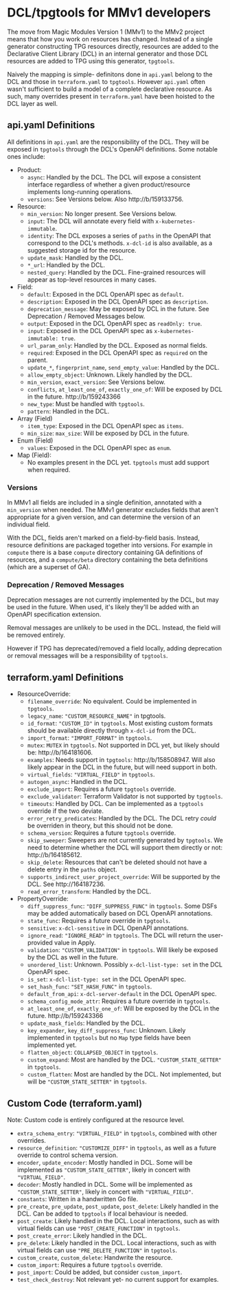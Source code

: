 # DCL/tpgtools for MMv1 developers

The move from Magic Modules Version 1 (MMv1) to the MMv2 project means that how
you work on resources has changed. Instead of a single generator constructing
TPG resources directly, resources are added to the Declarative Client
Library (DCL) in an internal generator and those DCL resources are added to
TPG using this generator, `tpgtools`.

Naively the mapping is simple- definitons done in `api.yaml` belong to the DCL
and those in `terraform.yaml` to `tpgtools`. However `api.yaml` often wasn't
sufficient to build a model of a complete declarative resource. As such, many
overrides present in `terraform.yaml` have been hoisted to the DCL layer as well.

## api.yaml Definitions

All definitions in `api.yaml` are the responsibility of the DCL. They will be
exposed in `tpgtools` through the DCL's OpenAPI definitions. Some notable ones
include:

* Product:
    * `async`: Handled by the DCL. The DCL will expose a consistent interface
regardless of whether a given product/resource implements long-running
operations.
    * `versions`: See Versions below. Also http://b/159133756.
* Resource:
    * `min_version`: No longer present. See Versions below.
    * `input`: The DCL will annotate every field with `x-kubernetes-immutable`.
    * `identity`: The DCL exposes a series of `paths` in the OpenAPI that
correspond to the DCL's methods. `x-dcl-id` is also available, as a suggested
storage id for the resource.
    * `update_mask`: Handled by the DCL.
    * `*_url`: Handled by the DCL.
    * `nested_query`: Handled by the DCL. Fine-grained resources will appear as
top-level resources in many cases.
* Field:
    * `default`: Exposed in the DCL OpenAPI spec as `default`.
    * `description`: Exposed in the DCL OpenAPI spec as `description`.
    * `deprecation_message`: May be exposed by DCL in the future. See
Deprecation / Removed Messages below.
    * `output`: Exposed in the DCL OpenAPI spec as `readOnly: true`.
    * `input`: Exposed in the DCL OpenAPI spec as `x-kubernetes-immutable: true`.
    * `url_param_only`: Handled by the DCL. Exposed as normal fields.
    * `required`: Exposed in the DCL OpenAPI spec as `required` on the parent.
    * `update_*`, `fingerprint_name`, `send_empty_value`: Handled by the DCL.
    * `allow_empty_object`: Unknown. Likely handled by the DCL.
    * `min_version`, `exact_version`: See Versions below.
    * `conflicts`, `at_least_one_of`, `exactly_one_of`: Will be exposed by DCL
in the future. http://b/159243366
    * `new_type`: Must be handled with `tpgtools`.
    * `pattern`: Handled in the DCL.
* Array (Field)
    * `item_type`: Exposed in the DCL OpenAPI spec as `items`.
    * `min_size`: `max_size`: Will be exposed by DCL in the future.
* Enum (Field)
    * `values`: Exposed in the DCL OpenAPI spec as `enum`.
* Map (Field):
    * No examples present in the DCL yet. `tpgtools` must add support when
required.

### Versions

In MMv1 all fields are included in a single definition, annotated with a
`min_version` when needed. The MMv1 generator excludes fields that aren't
appropriate for a given version, and can determine the version of an individual
field.

With the DCL, fields aren't marked on a field-by-field basis. Instead, resource
definitions are packaged together into versions. For example in `compute` there
is a base `compute` directory containing GA definitions of resources, and a
`compute/beta` directory containing the beta definitions (which are a superset
of GA).

### Deprecation / Removed Messages

Deprecation messages are not currently implemented by the DCL, but may be used
in the future. When used, it's likely they'll be added with an OpenAPI
specification extension.

Removal messages are unlikely to be used in the DCL. Instead, the field will
be removed entirely.

However if TPG has deprecated/removed a field locally, adding deprecation or
removal messages will be a responsibility of `tpgtools`.

## terraform.yaml Definitions

* ResourceOverride:
    * `filename_override`: No equivalent. Could be implemented in `tpgtools`.
    * `legacy_name`: `"CUSTOM_RESOURCE_NAME"` in tpgtools.
    * `id_format`: `"CUSTOM_ID"` in `tpgtools`. Most existing custom formats
should be available directly through `x-dcl-id` from the DCL.
    * `import_format`: `"IMPORT_FORMAT"` in `tpgtools`.
    * `mutex`: `MUTEX` in `tpgtools`. Not supported in DCL yet, but likely
should be: http://b/164181606.
    * `examples`: Needs support in `tpgtools`: http://b/158508947. Will also
likely appear in the DCL in the future, but will need support in both.
    * `virtual_fields`: `"VIRTUAL_FIELD"` in `tpgtools`.
    * `autogen_async`: Handled in the DCL.
    * `exclude_import`: Requires a future `tpgtools` override.
    * `exclude_validator`: Terraform Validator is not supported by `tpgtools`.
    * `timeouts`: Handled by DCL. Can be implemented as a `tpgtools` override if
the two deviate.
    * `error_retry_predicates`: Handled by the DCL. The DCL retry *could* be
overriden in theory, but this should not be done.
    * `schema_version`: Requires a future `tpgtools` override.
    * `skip_sweeper`: Sweepers are not currently generated by `tpgtools`. We
need to determine whether the DCL will support them directly or not:
http://b/164185612.
    * `skip_delete`: Resources that can't be deleted should not have a delete
entry in the `paths` object.
    * `supports_indirect_user_project_override`: Will be supported by the DCL.
See http://164187236.
    * `read_error_transform`: Handled by the DCL.
* PropertyOverride:
    * `diff_suppress_func`: `"DIFF_SUPPRESS_FUNC"` in `tpgtools`. Some DSFs may
be added automatically based on DCL OpenAPI annotations.
    * `state_func`: Requires a future override in `tpgtools`.
    * `sensitive`: `x-dcl-sensitive` in DCL OpenAPI annotations.
    * `ignore_read`: `"IGNORE_READ"` in `tpgtools`. The DCL will return the
user-provided value in Apply.
    * `validation`: `"CUSTOM_VALIDATION"` in `tpgtools`. Will likely be exposed
by the DCL as well in the future.
    * `unordered_list`: Unknown. Possibly `x-dcl-list-type: set` in the DCL
OpenAPI spec.
    * `is_set`: `x-dcl-list-type: set` in the DCL OpenAPI spec.
    * `set_hash_func`: `"SET_HASH_FUNC"` in `tpgtools`.
    * `default_from_api`: `x-dcl-server-default` in the DCL OpenAPI spec.
    * `schema_config_mode_attr`: Requires a future override in `tpgtools`.
    * `at_least_one_of`, `exactly_one_of`: Will be exposed by
the DCL in the future. http://b/159243366
    * `update_mask_fields`: Handled by the DCL.
    * `key_expander`, `key_diff_suppress_func`: Unknown. Likely implemented in
`tpgtools` but no `Map` type fields have been implemented yet.
    * `flatten_object`: `COLLAPSED_OBJECT` in `tpgtools`.
    * `custom_expand`: Most are handled by the DCL. `"CUSTOM_STATE_GETTER"` in
`tpgtools`.
    * `custom_flatten`: Most are handled by the DCL. Not implemented, but will
be `"CUSTOM_STATE_SETTER"` in `tpgtools`.

## Custom Code (terraform.yaml)

Note: Custom code is entirely configured at the resource level.

* `extra_schema_entry`: `"VIRTUAL_FIELD"` in `tpgtools`, combined with other
overrides.
* `resource_definition`: `"CUSTOMIZE_DIFF"` in `tpgtools`, as well as a future
override to control schema version.
* `encoder`, `update_encoder`: Mostly handled in DCL. Some will be implemented
as `"CUSTOM_STATE_GETTER"`, likely in concert with `"VIRTUAL_FIELD"`.
* `decoder`: Mostly handled in DCL. Some will be implemented
as `"CUSTOM_STATE_SETTER"`, likely in concert with `"VIRTUAL_FIELD"`.
* `constants`: Written in a handwritten Go file.
* `pre_create`, `pre_update`, `post_update`, `post_delete`: Likely handled in
the DCL. Can be added to `tpgtools` if local behaviour is needed.
* `post_create`: Likely handled in the DCL. Local interactions, such as with
virtual fields can use `"POST_CREATE_FUNCTION"` in `tpgtools`.
* `post_create_error`: Likely handled in the DCL.
* `pre_delete`: Likely handled in the DCL. Local interactions, such as with
virtual fields can use `"PRE_DELETE_FUNCTION"` in `tpgtools`.
* `custom_create`, `custom_delete`: Handwrite the resource.
* `custom_import`: Requires a future `tpgtools` override.
* `post_import`: Could be added, but consider `custom_import`.
* `test_check_destroy`: Not relevant yet- no current support for examples.
